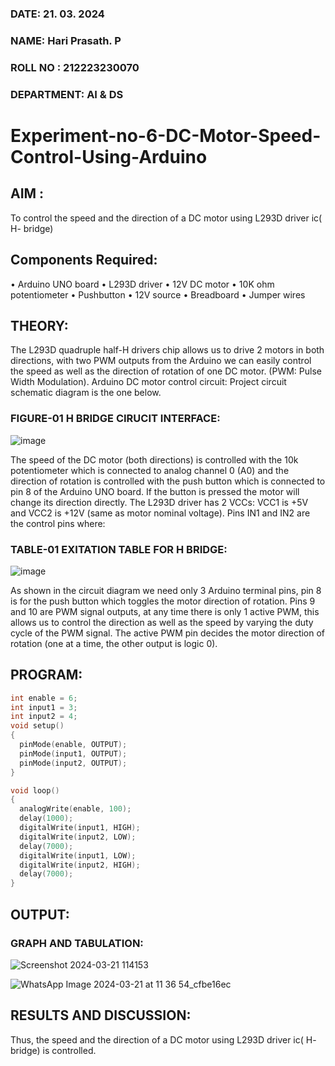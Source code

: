 ###  DATE: 21. 03. 2024

###  NAME: Hari Prasath. P
###  ROLL NO : 212223230070
###  DEPARTMENT: AI & DS

# Experiment-no-6-DC-Motor-Speed-Control-Using-Arduino

## AIM : 

To control the speed and the direction of a DC motor using L293D driver ic( H- bridge)

## Components Required:

•	Arduino UNO board
•	L293D driver
•	12V DC motor
•	10K ohm potentiometer
•	Pushbutton
•	12V source
•	Breadboard
•	Jumper wires

## THEORY: 

The L293D quadruple half-H drivers chip allows us to drive 2 motors in both directions, with two PWM outputs from the Arduino we can easily control the speed as well as the direction of rotation of one DC motor. (PWM: Pulse Width Modulation).
Arduino DC motor control circuit:
Project circuit schematic diagram is the one below.

### FIGURE-01 H BRIDGE CIRUCIT INTERFACE: 

![image](https://user-images.githubusercontent.com/36288975/167763051-b230c183-afc5-46f2-ba95-0f95e10dd6c9.png)
 
The speed of the DC motor (both directions) is controlled with the 10k potentiometer which is connected to analog channel 0 (A0) and the direction of rotation is controlled with the push button which is connected to pin 8 of the Arduino UNO board. If the button is pressed the motor will change its direction directly.
The L293D driver has 2 VCCs: VCC1 is +5V and VCC2 is +12V (same as motor nominal voltage). Pins IN1 and IN2 are the control pins where:

### TABLE-01 EXITATION TABLE FOR H BRIDGE:

![image](https://user-images.githubusercontent.com/36288975/167763120-1421c2c5-8381-49eb-b376-03f6e1113b7a.png)

As shown in the circuit diagram we need only 3 Arduino terminal pins, pin 8 is for the push button which toggles the motor direction of rotation. Pins 9 and 10 are PWM signal outputs, at any time there is only 1 active PWM, this allows us to control the direction as well as the speed by varying the duty cycle of the PWM signal. The active PWM pin decides the motor direction of rotation (one at a time, the other output is logic 0).

## PROGRAM:

```c++
int enable = 6;
int input1 = 3;
int input2 = 4;
void setup()
{
  pinMode(enable, OUTPUT);
  pinMode(input1, OUTPUT);
  pinMode(input2, OUTPUT);
}

void loop()
{
  analogWrite(enable, 100);
  delay(1000);
  digitalWrite(input1, HIGH);
  digitalWrite(input2, LOW);
  delay(7000);
  digitalWrite(input1, LOW);
  digitalWrite(input2, HIGH);
  delay(7000);
}
```

## OUTPUT:

### GRAPH AND TABULATION:

![Screenshot 2024-03-21 114153](https://github.com/Hari-Prasath-P-08/Experiment-no-7-DC-Motor-Speed-Control-Using-Arduino/assets/139455593/814d959f-7aa9-4c32-bcb6-bd5c456a3dc7)

![WhatsApp Image 2024-03-21 at 11 36 54_cfbe16ec](https://github.com/Hari-Prasath-P-08/Experiment-no-7-DC-Motor-Speed-Control-Using-Arduino/assets/139455593/ea17ffce-fa4b-40dd-8e5f-80610a504677)

## RESULTS AND DISCUSSION:

Thus, the speed and the direction of a DC motor using L293D driver ic( H- bridge) is controlled.
